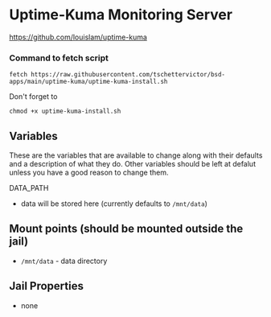 # Uptime-Kuma Monitoring Server
https://github.com/louislam/uptime-kuma

### Command to fetch script
```
fetch https://raw.githubusercontent.com/tschettervictor/bsd-apps/main/uptime-kuma/uptime-kuma-install.sh
```

Don't forget to
```
chmod +x uptime-kuma-install.sh
```

## Variables
These are the variables that are available to change along with their defaults and a description of what they do. Other variables should be left at defalut unless you have a good reason to change them.

DATA_PATH
- data will be stored here (currently defaults to `/mnt/data`)

## Mount points (should be mounted outside the jail)
- `/mnt/data` - data directory

## Jail Properties
- none

